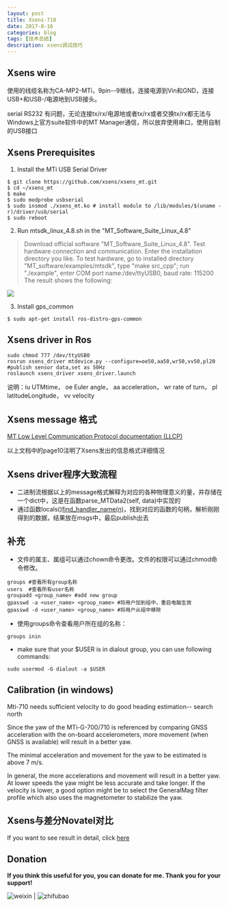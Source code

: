 ```yaml
---
layout: post
title: Xsens-710
date: 2017-8-16
categories: blog
tags: [技术总结]
description: xsens调试技巧
---
```


## Xsens wire

使用的线缆名称为CA-MP2-MTi，9pin--9根线，连接电源到Vin和GND，连接USB+和USB-/电源地到USB接头。

serial RS232 有问题，无论连接tx/rx/电源地或者tx/rx或者交换tx/rx都无法与Windows上官方suite软件中的MT Manager通信，所以放弃使用串口，使用自制的USB接口

## Xsens Prerequisites

1. Install the MTi USB Serial Driver

```
$ git clone https://github.com/xsens/xsens_mt.git
$ cd ~/xsens_mt
$ make
$ sudo modprobe usbserial
$ sudo insmod ./xsens_mt.ko # install module to /lib/modules/$(uname -r)/driver/usb/serial
$ sudo reboot
```

2. Run mtsdk_linux_4.8.sh in the "MT_Software_Suite_Linux_4.8"

> Download official software "MT_Software_Suite_Linux_4.8".
> Test hardware connection and communication. Enter the installation directory you like.
> To test hardware, go to installed directory "MT_software/examples/mtsdk", type "make src_cpp"; 
> run "./example", enter COM port name:/dev/ttyUSB0, baud rate: 115200
The result shows the following:

![](https://github.com/bryanibit/bryanibit.github.io/raw/master/img/doc/xsens_test_example.png)

3. Install gps_common

```
$ sudo apt-get install ros-distro-gps-common
```

## Xsens driver in Ros

```
sudo chmod 777 /dev/ttyUSB0
rosrun xsens_driver mtdevice.py --configure=oe50,aa50,wr50,vv50,pl20 #publish sensor data,set as 50Hz
roslaunch xsens_driver xsens_driver.launch
```
说明：iu UTMtime， oe Euler angle， aa acceleration， wr rate of turn， pl latitudeLongitude， vv velocity

## Xsens message 格式

[MT Low Level Communication Protocol documentation (LLCP)](https://xsens.com/download/usermanual/ISM/MT_LowLevelCommunicationProtocol_Documentation.pdf)

以上文档中的page10注明了Xsens发出的信息格式详细情况

## Xsens driver程序大致流程

* 二进制流根据以上的message格式解释为对应的各种物理意义的量，并存储在一个dict中，这是在函数parse_MTData2(self, data)中实现的
* 通过函数locals()[find_handler_name(n)](o)，找到对应的函数的句柄，解析刚刚得到的数据，结果放在msgs中，最后publish出去


## 补充

- 文件的属主、属组可以通过chown命令更改。文件的权限可以通过chmod命令修改。

```
groups #查看所有group名称
users  #查看所有user名称
groupadd <group_name> #add new group
gpasswd -a <user_name> <group_name> #将用户加到组中，重启电脑生效
gpasswd -d <user_name> <group_name> #将用户从组中移除
```

* 使用groups命令查看用户所在组的名称： 

```
groups inin
```
* make sure that your $USER is in dialout group, you can use following commands:

```
sudo usermod -G dialout -a $USER
```

## Calibration (in windows)

Mti-710 needs sufficient velocity to do good heading estimation-- search north

Since the yaw of the MTi-G-700/710 is referenced by comparing GNSS acceleration with the on-board accelerometers, more movement (when GNSS is available) will result in a better yaw.

The minimal acceleration and movement for the yaw to be estimated is above 7 m/s.

In general, the more accelerations and movement will result in a better yaw. At lower speeds the yaw might be less accurate and take longer. If the velocity is lower, a good option might be to select the GeneralMag filter profile which also uses the magnetometer to stabilize the yaw.

## Xsens与差分Novatel对比

If you want to see result in detail, click [here](http://nbviewer.jupyter.org/github/bryanibit/bryanibit.github.io/blob/master/_posts/jupyter/visual.ipynb)

## Donation

**If you think this useful for you, you can donate for me. Thank you for your support!**

![weixin](https://github.com/bryanibit/bryanibit.github.io/raw/master/img/wx.jpg) | ![zhifubao](https://github.com/bryanibit/bryanibit.github.io/raw/master/img/zfb.jpg)


